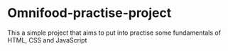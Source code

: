 # Omnifood-practise-project
This a simple project that aims to put into practise some fundamentals of HTML, CSS and JavaScript

